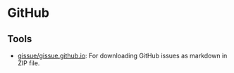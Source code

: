 # GitHub

## Tools
* [gissue/gissue.github.io](https://github.com/gissue/gissue.github.io/): For downloading GitHub issues as markdown in ZIP file.


